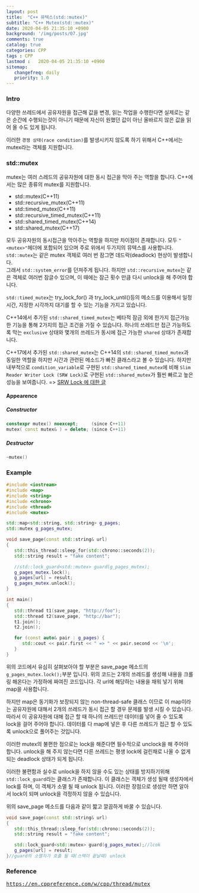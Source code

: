 ```yaml
---
layout: post
title:  "C++ 뮤텍스(std::mutex)"
subtitle: "C++ Mutex(std::mutex)"
date: 2020-04-05 21:35:10 +0900
background: '/img/posts/07.jpg'
comments: true
catalog: true
categories: CPP
tags : CPP
lastmod :   2020-04-05 21:35:10 +0900
sitemap:
   changefreq: daily
   priority: 1.0
---
```


### Intro

다양한 쓰레드에서 공유자원을 접근해 값을 변경, 읽는 작업을 수행한다면 실제로는 같은 순간에 수행되는것이 아니기 때문에 자신이 원했던 값이 아닌 올바르지 않은 값을 읽어 올 수도 있게 됩니다.

이러한 `경쟁 상태(race condition)`를 발생시키지 않도록 하기 위해서 C++에서는 mutex라는 객체를 지원합니다.

### std::mutex

mutex는 여러 스레드의 공유자원에 대한 동시 접근을 막아 주는 역할을 합니다. C++에서는 많은 종류의 mutex를 지원합니다.

- std::mutex(C++11)
- std::recursive_mutex(C++11)
- std::timed_mutex(C++11)
- std::recursive_timed_mutex(C++11)
- std::shared_timed_mutex(C++14)
- std::shared_mutex(C++17)

모두 공유자원의 동시접근을 막아주는 역할을 하지만 차이점이 존재합니다. 모두 `"<mutex>"`헤더에 포합되어 있으며 주로 위에서 두가지의 뮤텍스를 사용합니다.  
`std::mutex`는 같은 mutex 객체로 여러 번 잠그면 데드락(deadlock) 현상이 발생합니다.  
그래서 `std::system_error`를 던져주게 됩니다. 하지만 `std::recursive_mutex`는 같은 객체로 여러번 잠글수 있으며, 이 때에는 잠근 횟수 만큼 다시 unlock을 해 주어야 합니다.

`std::timed_mutex`는 try_lock_for() 과 try_lock_until()등의 메소드를 이용해서 일정시간, 지정한 시각까지 대기를 할 수 있는 기능을 가지고 있습니다.

C++14에서 추가된 `std::shared_timed_mutex`는 베타적 잠금 외에 한가지 접근가능한 기능을 통해 2가지의 접근 조건을 가질 수 있습니다. 하나의 쓰레드만 접근 가능하도록 막는 `exclusive` 상태와 몇개의 쓰레드가 동시에 접근 가능한 `shared` 상태가 존재합니다.

C++17에서 추가된 `std::shared_mutex`는 C++14의 `std::shared_timed_mutex`과 동일한 역할을 하지만 시간과 관련된 메소드가 빠진 클래스라고 볼 수 있습니다. 하지만 내부적으로 `condition_variable`로 구현된 `std::shared_timed_mutex`에 비해 `Slim Reader Writer Lock (SRW Lock)`로 구현된 `std::shared_mutex`가 훨씬 빠르고 높은 성능을 보여줍니다. => [SRW Lock 에 대한 글](https://docs.microsoft.com/en-us/windows/win32/sync/slim-reader-writer--srw--locks)

#### Appearence

##### Constructor

```cpp
constexpr mutex() noexcept;     (since C++11)
mutex( const mutex& ) = delete; (since C++11)
```

##### Destructor

```cpp
~mutex()
```

### Example

```cpp
#include <iostream>
#include <map>
#include <string>
#include <chrono>
#include <thread>
#include <mutex>

std::map<std::string, std::string> g_pages;
std::mutex g_pages_mutex;

void save_page(const std::string& url)
{
   std::this_thread::sleep_for(std::chrono::seconds(2));
   std::string result = "fake content";

   //std::lock_guard<std::mutex> guard(g_pages_mutex);
   g_pages_mutex.lock();
   g_pages[url] = result;
   g_pages_mutex.unlock();
}

int main()
{
   std::thread t1(save_page, "http://foo");
   std::thread t2(save_page, "http://bar");
   t1.join();
   t2.join();

   for (const auto& pair : g_pages) {
      std::cout << pair.first << " => " << pair.second << '\n';
   }
}

```

위의 코드에서 유심히 살펴보아야 할 부분은 save_page 메소드의 `g_pages_mutex.lock();`부분 입니다. 위의 코드는 2개의 쓰레드를 생성해 내용을 크롤링 해온다는 가정하에 짜여진 코드입니다. 각 url에 해당하는 내용을 채워 넣기 위해 map을 사용합니다.

하지만 map은 동기화가 보장되지 않는 non-thread-safe 클래스 이므로 이 map이라는 공유자원에 대해서 2개의 쓰레드가 동시 접근 할 경우 문제를 발생 시킬 수 있습니다. 따라서 이 공유자원에 대해 접근 할 때 하나의 쓰레드만 데이터를 넣어 줄 수 있도록 lock을 걸어 주어야 합니다. 데이터를 다 map에 넣은 후 다른 쓰레드가 접근 할 수 있도록 unlock으로 풀어주는 것입니다.

이러한 mutex의 불편한 점으로는 lock을 해준다면 필수적으로 unclock을 해 주어야 합니다. unlock을 해 주지 않는다면 다른 쓰레드는 평생 lock에 걸린채로 나올 수 없게되는 deadlock 상태가 되게 됩니다.

이러한 불편함과 실수로 unlock을 하지 않을 수도 있는 상태를 방지하기위해 `std::lock_guard`라는 클래스가 존재합니다. 이 클래스는 객체가 생성 될때 생성자에서 lock를 하며, 이 객체가 소멸 될 때 unlock 됩니다. 이러한 장점으로 생성만 하면 알아서 lock이 되며 unlock을 걱정하지 않을 수 있습니다.


위의 save_page 메소드를 다음과 같이 짧고 깔끔하게 바꿀 수 있습니다.

```cpp
void save_page(const std::string& url)
{
   std::this_thread::sleep_for(std::chrono::seconds(2));
   std::string result = "fake content";

   std::lock_guard<std::mutex> guard(g_pages_mutex);//lcok
   g_pages[url] = result;
}//guard의 소멸자가 호출 될 때(스택이 끝날때) unlock 
```

### Reference

<pre>
<a href="https://en.cppreference.com/w/cpp/thread/mutex">https://en.cppreference.com/w/cpp/thread/mutex</a>
</pre>
